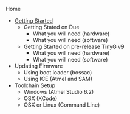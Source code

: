 Home
* [Getting Started](Getting-Started-with-G2)
  * Getting Stated on Due
    * What you will need (hardware)
    * What you will need (software)
  * Getting Started on pre-release TinyG v9
    * What you will need (hardware)
    * What you will need (software)
* Updating Firmware
  * Using boot loader (bossac)
  * Using ICE (Atmel and SAM)
* Toolchain Setup
  * Windows (Atmel Studio 6.2)
  * OSX (XCode)
  * OSX or Linux (Command Line)
